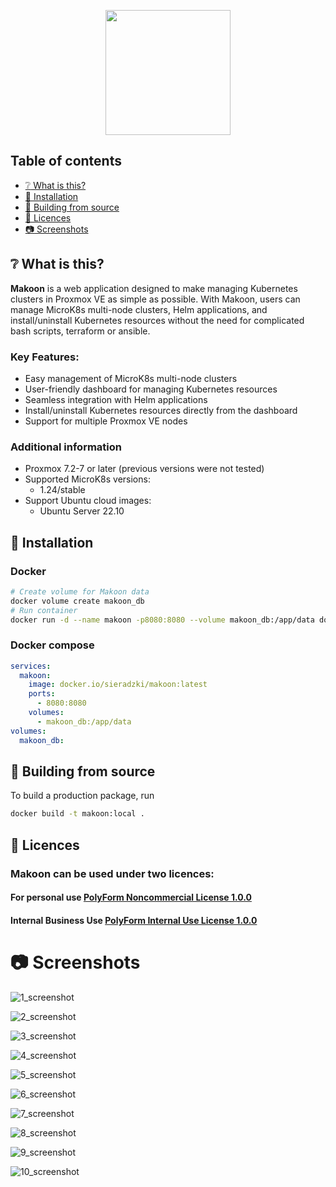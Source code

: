 <p align="center">
  <img src="./makoon/src-web/src/assets/images/makonn_logo.svg" width="200" height="200">
</p>

## Table of contents

- [:grey_question: What is this?](#grey_question-what-is-this)
- [:pushpin: Installation](#pushpin-installation)
- [:hammer: Building from source](#hammer-building-from-source)
- [:blue_book: Licences](#blue_book-licences)
- [:camera: Screenshots](#camera-screenshots)

## :grey_question: What is this?

**Makoon** is a web application designed to make managing Kubernetes clusters in Proxmox VE as simple as possible.
With Makoon, users can manage MicroK8s multi-node clusters, Helm applications, and install/uninstall Kubernetes
resources without the need for complicated bash scripts, terraform or ansible.

### Key Features:

* Easy management of MicroK8s multi-node clusters
* User-friendly dashboard for managing Kubernetes resources
* Seamless integration with Helm applications
* Install/uninstall Kubernetes resources directly from the dashboard
* Support for multiple Proxmox VE nodes

### Additional information

* Proxmox 7.2-7 or later (previous versions were not tested)
* Supported MicroK8s versions:
    * 1.24/stable
* Support Ubuntu cloud images:
    * Ubuntu Server 22.10

## :pushpin: Installation

### Docker

```bash
# Create volume for Makoon data
docker volume create makoon_db
# Run container
docker run -d --name makoon -p8080:8080 --volume makoon_db:/app/data docker.io/sieradzki/makoon:latest
```

### Docker compose

```yaml
services:
  makoon:
    image: docker.io/sieradzki/makoon:latest
    ports:
      - 8080:8080
    volumes:
      - makoon_db:/app/data
volumes:
  makoon_db:
```

## :hammer: Building from source

To build a production package, run

```bash
docker build -t makoon:local .
```

## :blue_book: Licences

### Makoon can be used under two licences:

#### For personal use [PolyForm Noncommercial License 1.0.0](./LICENCE)

#### Internal Business Use [PolyForm Internal Use License 1.0.0](./LICENCE_INTERNAL_USE)

# :camera: Screenshots

![1_screenshot](./doc/screenshots/1_login.png)

![2_screenshot](./doc/screenshots/2_create_cluster_settings.png)

![3_screenshot](./doc/screenshots/3_create_cluster.png)

![4_screenshot](./doc/screenshots/4_create_cluster_nodes.png)

![5_screenshot](./doc/screenshots/5_create_cluster_apps.png)

![6_screenshot](./doc/screenshots/6_create_cluster_apps_edit.png)

![7_screenshot](./doc/screenshots/7_list.png)

![8_screenshot](./doc/screenshots/8_details_nodes.png)

![9_screenshot](./doc/screenshots/9_details_apps.png)

![10_screenshot](./doc/screenshots/10_details_logs.png)
